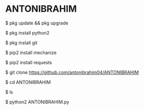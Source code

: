 # ANTONIBRAHIM

$ pkg update && pkg upgrade

$ pkg install python2

$ pkg install git

$ pip2 install mechanize

$ pip2 install requests

$ git clone https://github.com/antonibrahim04/ANTONIBRAHIM

$ cd ANTONIBRAHIM

$ ls

$ python2 ANTONIBRAHIM.py

